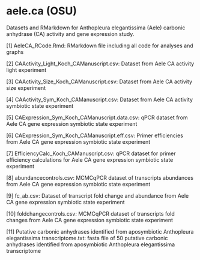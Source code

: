 # aele.ca (OSU)
Datasets and RMarkdown for Anthopleura elegantissima (Aele) carbonic anhydrase (CA) activity and gene expression study.

[1] AeleCA_RCode.Rmd: RMarkdown file including all code for analyses and graphs

[2] CAActivity_Light_Koch_CAManuscript.csv: Dataset from Aele CA activity light experiment

[3] CAActivity_Size_Koch_CAManuscript.csv: Dataset from Aele CA activity size experiment

[4] CAActivity_Sym_Koch_CAManuscript.csv: Dataset from Aele CA activity symbiotic state experiment

[5] CAExpression_Sym_Koch_CAManuscript.data.csv: qPCR dataset from Aele CA gene expression symbiotic state experiment

[6] CAExpression_Sym_Koch_CAManuscript.eff.csv: Primer efficiencies from Aele CA gene expression symbiotic state experiment

[7] EfficiencyCalc_Koch_CAManuscript.csv: qPCR dataset for primer efficiency calculations for Aele CA gene expression symbiotic state experiment

[8] abundancecontrols.csv: MCMCqPCR dataset of transcripts abundances from Aele CA gene expression symbiotic state experiment

[9] fc_ab.csv: Dataset of transcript fold change and abundance from Aele CA gene expression symbiotic state experiment

[10] foldchangecontrols.csv: MCMCqPCR dataset of transcripts fold changes from Aele CA gene expression symbiotic state experiment

[11] Putative carbonic anhydrases identified from aposymbiotic Anthopleura elegantissima transcriptome.txt: fasta file of 50 putative carbonic anhydrases identified from aposymbiotic Anthopleura elegantissima transcriptome
